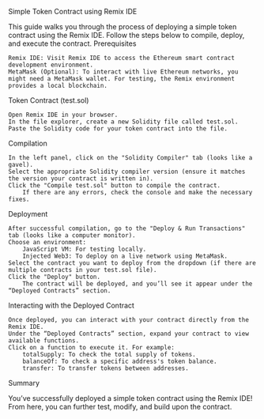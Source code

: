 Simple Token Contract using Remix IDE

This guide walks you through the process of deploying a simple token contract using the Remix IDE. Follow the steps below to compile, deploy, and execute the contract.
Prerequisites

    Remix IDE: Visit Remix IDE to access the Ethereum smart contract development environment.
    MetaMask (Optional): To interact with live Ethereum networks, you might need a MetaMask wallet. For testing, the Remix environment provides a local blockchain.

Token Contract (test.sol)

    Open Remix IDE in your browser.
    In the file explorer, create a new Solidity file called test.sol.
    Paste the Solidity code for your token contract into the file.

Compilation

    In the left panel, click on the "Solidity Compiler" tab (looks like a gavel).
    Select the appropriate Solidity compiler version (ensure it matches the version your contract is written in).
    Click the "Compile test.sol" button to compile the contract.
        If there are any errors, check the console and make the necessary fixes.

Deployment

    After successful compilation, go to the "Deploy & Run Transactions" tab (looks like a computer monitor).
    Choose an environment:
        JavaScript VM: For testing locally.
        Injected Web3: To deploy on a live network using MetaMask.
    Select the contract you want to deploy from the dropdown (if there are multiple contracts in your test.sol file).
    Click the "Deploy" button.
        The contract will be deployed, and you’ll see it appear under the “Deployed Contracts” section.

Interacting with the Deployed Contract

    Once deployed, you can interact with your contract directly from the Remix IDE.
    Under the “Deployed Contracts” section, expand your contract to view available functions.
    Click on a function to execute it. For example:
        totalSupply: To check the total supply of tokens.
        balanceOf: To check a specific address's token balance.
        transfer: To transfer tokens between addresses.

Summary

You’ve successfully deployed a simple token contract using the Remix IDE! From here, you can further test, modify, and build upon the contract.
